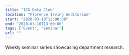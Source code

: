 ```yaml
---
title: "ICG Data Club"
location: "Florence Irving Auditorium"
start: "2020-03-10T12:00:00"
end: "2020-03-10T13:00:00"
tags: ["Event", "Seminar"]
url: ""
---
```


Weekly seminar series showcasing department research.

<!-- endexcerpt -->
